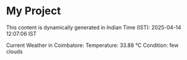 # My Project

This content is dynamically generated in Indian Time (IST): 2025-04-14 12:07:06 IST


Current Weather in Coimbatore:
Temperature: 33.88 °C
Condition: few clouds
